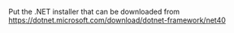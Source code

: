 Put the .NET installer that can be downloaded from https://dotnet.microsoft.com/download/dotnet-framework/net40